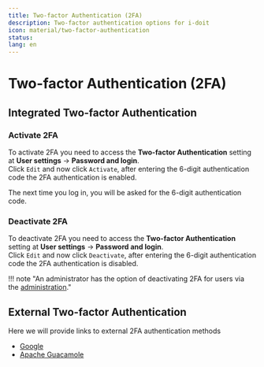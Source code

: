 ```yaml
---
title: Two-factor Authentication (2FA)
description: Two-factor authentication options for i-doit
icon: material/two-factor-authentication
status:
lang: en
---
```


# Two-factor Authentication (2FA)

## Integrated Two-factor Authentication

### Activate 2FA

To activate 2FA you need to access the **Two-factor Authentication** setting at **User settings** → **Password and login**.<br>
Click `Edit` and now click `Activate`, after entering the 6-digit authentication code the 2FA authentication is enabled.

The next time you log in, you will be asked for the 6-digit authentication code.

### Deactivate 2FA

To deactivate 2FA you need to access the **Two-factor Authentication** setting at **User settings** → **Password and login**.<br>
Click `Edit` and now click `Deactivate`, after entering the 6-digit authentication code the 2FA authentication is disabled.

!!! note "An administrator has the option of deactivating 2FA for users via the [administration](../../system-administration/administration/two-factor-authentication.md)."

## External Two-factor Authentication

Here we will provide links to external 2FA authentication methods

-   [Google](https://code.google.com/archive/p/google-authenticator-apache-module/wikis/GoogleAuthenticatorApacheModule.wiki)
-   [Apache Guacamole](https://guacamole.apache.org/doc/gug/totp-auth.html)
